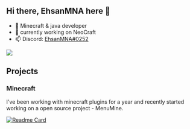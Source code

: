 <h2>Hi there, EhsanMNA here 🏺</h2>

- 👋 Minecraft & java developer
- 🧩 currently working on NeoCraft 
- 📫 Discord: <a href="">EhsanMNA#0252</a>
<img align="center" src="https://github-readme-stats.vercel.app/api?username=EhsanMNA&title_color=33dd33&count_private=true&show_icons=true&theme=dark"/>
<h2>Projects</h2>
<h3>Minecraft</h3>
I've been working with minecraft plugins for a year and recently started working on a open source project - MenuMine.

[![Readme Card](https://github-readme-stats.vercel.app/api/pin/?username=EhsanMNA&repo=MenuMine&theme=dark&title_color=33dd33&count_private=true&show_icons=true&hide_border=true)](https://github.com/ItzAmirreza/EzChestShop)
